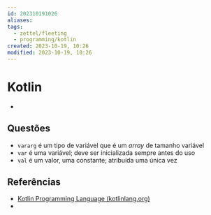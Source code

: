 ```yaml
---
id: 202310191026
aliases: 
tags:
  - zettel/fleeting
  - programming/kotlin
created: 2023-10-19, 10:26
modified: 2023-10-19, 10:26
---
```

# Kotlin
<!-- Main content of my thoughts really -->

- 

## Questões
<!-- What remains for you to consider? --> 

- `vararg` é um tipo de variável que é um _array_ de tamanho variável
- `var` é uma variável; deve ser inicializada sempre antes do uso
- `val` é um valor, uma constante; atribuída uma única vez

## Referências
<!-- Links to pages not referenced in the content -->

- [Kotlin Programming Language (kotlinlang.org)](https://kotlinlang.org/)
- 
